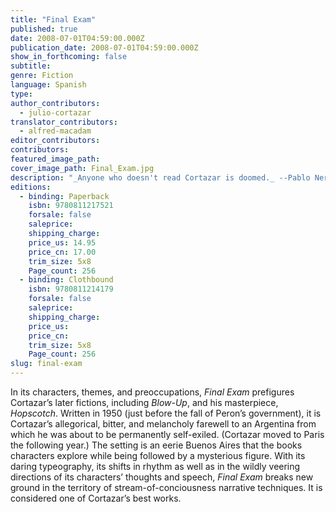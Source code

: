 ```yaml
---
title: "Final Exam"
published: true
date: 2008-07-01T04:59:00.000Z
publication_date: 2008-07-01T04:59:00.000Z
show_in_forthcoming: false
subtitle:
genre: Fiction
language: Spanish
type:
author_contributors:
  - julio-cortazar
translator_contributors:
  - alfred-macadam
editor_contributors:
contributors:
featured_image_path:
cover_image_path: Final_Exam.jpg
description: "_Anyone who doesn't read Cortazar is doomed._ --Pablo Neruda "
editions:
  - binding: Paperback
    isbn: 9780811217521
    forsale: false
    saleprice:
    shipping_charge:
    price_us: 14.95
    price_cn: 17.00
    trim_size: 5x8
    Page_count: 256
  - binding: Clothbound
    isbn: 9780811214179
    forsale: false
    saleprice:
    shipping_charge:
    price_us:
    price_cn:
    trim_size: 5x8
    Page_count: 256
slug: final-exam
---
```


In its characters, themes, and preoccupations, _Final Exam_ prefigures Cortazar’s later fictions, including _Blow-Up_, and his masterpiece, _Hopscotch_. Written in 1950 (just before the fall of Peron’s government), it is Cortazar’s allegorical, bitter, and melancholy farewell to an Argentina from which he was about to be permanently self-exiled. (Cortazar moved to Paris the following year.) The setting is an eerie Buenos Aires that the books characters explore while being followed by a mysterious figure. With its daring typeography, its shifts in rhythm as well as in the wildly veering directions of its characters’ thoughts and speech, _Final Exam_ breaks new ground in the territory of stream-of-conciousness narrative techniques. It is considered one of Cortazar’s best works.

